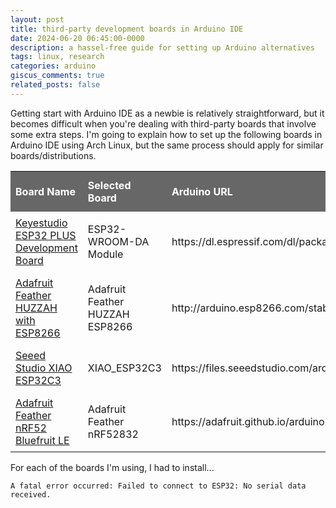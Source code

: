 ```yaml
---
layout: post
title: third-party development boards in Arduino IDE
date: 2024-06-20 06:45:00-0000
description: a hassel-free guide for setting up Arduino alternatives
tags: linux, research
categories: arduino
giscus_comments: true
related_posts: false
---
```


Getting start with Arduino IDE as a newbie is relatively straightforward, but it becomes difficult when you're dealing with third-party boards that involve some extra steps. I'm going to explain how to set up the following boards in Arduino IDE using Arch Linux, but the same process should apply for similar boards/distributions.

<style>
#boards {
  border-collapse: collapse;
  width: 100%;
}
#boards td, #boards th {
    border: 1px;
    text-align: left;
    padding: 8px;
}

/* #boards tr:nth-child(even){background-color: #f2f2f2;} */
/* #boards tr:hover {background-color: #ddd;} */

#boards th {
  padding-top: 12px;
  padding-bottom: 12px;
  text-align: left;
  background-color: #676767;
  color: white;
}
</style>

<table id="boards">
  <tr>
    <th>Board Name</th>
    <th>Selected Board</th>
    <th>Arduino URL</th>
  </tr>
  <tr>
    <td><a href="https://www.keyestudio.com/products/keyestudio-esp32-plus-development-board-woroom-32-module-wifibluetooth-compatible-with-arduino">Keyestudio ESP32 PLUS Development Board</a></td>
    <td>ESP32-WROOM-DA Module</td>
    <td>https://dl.espressif.com/dl/package_esp32_index.json</td>
  </tr>
  <tr>
    <td><a href="https://www.adafruit.com/product/2821">Adafruit Feather HUZZAH with ESP8266</a></td>
    <td>Adafruit Feather HUZZAH ESP8266</td>
    <td>http://arduino.esp8266.com/stable/package_esp8266com_index.json</td>
  </tr>
  <tr>
    <td><a href="https://www.seeedstudio.com/Seeed-XIAO-ESP32C3-p-5431.html">Seeed Studio XIAO ESP32C3</a></td>
    <td>XIAO_ESP32C3</td>
    <td>https://files.seeedstudio.com/arduino/package_seeeduino_boards_index.json</td>
  </tr>
  <tr>
    <td><a href="https://www.digikey.ie/en/products/detail/adafruit-industries-llc/3406/7034992">Adafruit Feather nRF52 Bluefruit LE</a></td>
    <td>Adafruit Feather nRF52832</td>
    <td>https://adafruit.github.io/arduino-board-index/package_adafruit_index.json</td>
  </tr>
</table>

For each of the boards I'm using, I had to install...

`A fatal error occurred: Failed to connect to ESP32: No serial data received.`
